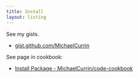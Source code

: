 ```yaml
---
title: Install
layout: listing
---
```



See my gists.

- [gist.github.com/MichaelCurrin](https://gist.github.com/MichaelCurrin)

See page in cookbook:

- [Install Package - MichaelCurrin/code-cookbook](https://github.com/MichaelCurrin/code-cookbook/blob/master/recipes/shell/install-package.md)
